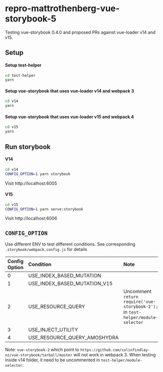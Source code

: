 # repro-mattrothenberg-vue-storybook-5

Testing vue-storybook 0.4.0 and proposed PRs against vue-loader v14 and v15.

## Setup

#### Setup test-helper
```sh
cd test-helper
yarn
```

#### Setup vue-storybook that uses vue-loader v14 and webpack 3
```sh
cd v14
yarn
```

#### Setup vue-storybook that uses vue-loader v15 and webpack 4
```sh
cd v15
yarn
```

## Run storybook

#### V14
```sh
cd v14
CONFIG_OPTION=1 yarn storybook
```

Visit http://localhost:6005

#### V15
```sh
cd v15
CONFIG_OPTION=1 yarn serve:storybook
```

Visit http://localhost:6006

## `CONFIG_OPTION`

Use different ENV to test different conditions. See corresponding `.storybook/webpack.config.js` for details

| Config Option | Condition | Note
| :-- | :-- | :--
| 0 | USE_INDEX_BASED_MUTATION
| 1 | USE_INDEX_BASED_MUTATION_V15
| 2 | USE_RESOURCE_QUERY             | Uncomment `return require('vue-storybook-2');` in `test-helper/module-selector`
| 3 | USE_INJECT_UTILITY
| 4 | USE_RESOURCE_QUERY_AMOSHYDRA

Note: `vue-storybook-2` which point to `https://github.com/colinfindlay-nz/vue-storybook/tarball/master` will not work in webpack 3.
When testing inside v14 folder, it need to be uncommented in `test-helper/module-selector`.
